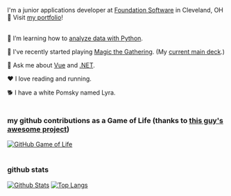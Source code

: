I'm a junior applications developer at [Foundation Software](https://www.foundationsoft.com/) in Cleveland, OH 🌆 Visit [my portfolio](https://rutholdja.netlify.app/)!
<br />
<br />

🔭 I’m learning how to [analyze data with Python](https://www.kaggle.com/ruthrootz).

🎴 I've recently started playing [Magic the Gathering](https://magic.wizards.com/en). (My [current main deck](https://www.topdecked.com/decks/izzet/691bae01-8137-474c-bdee-a8941abc21d3).)

💬 Ask me about [Vue](https://vuejs.org/) and [.NET](https://dotnet.microsoft.com/).

❤ I love reading and running.

🐕 I have a white Pomsky named Lyra.
<br />
<br />

### my github contributions as a Game of Life (thanks to [this guy's awesome project](https://github.com/ethomson/github4life))

[![GitHub Game of Life](https://github4life.herokuapp.com/ruthrootz.gif?z=6)](https://github4life.herokuapp.com/ruthrootz)
<br />
<br />

### github stats
[![Github Stats](https://github-readme-stats.vercel.app/api?username=ruthrootz&count_private=true&theme=github_dark&show_icons=true)](https://github.com/ruthrootz)
[![Top Langs](https://github-readme-stats.vercel.app/api/top-langs/?username=ruthrootz&layout=compact&theme=github_dark)](https://github.com/ruthrootz/github-readme-stats)
